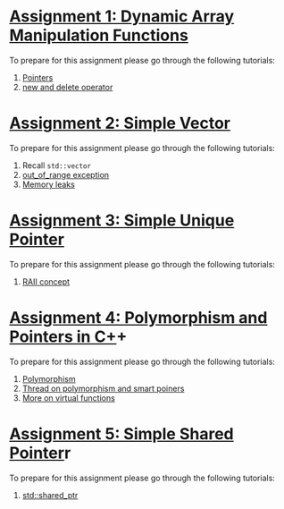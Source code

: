 # [Assignment 1: Dynamic Array Manipulation Functions](https://github.com/Gamezar/cpp-training/tree/main/pointers/tasks/dynamic-array)

To prepare for this assignment please go through the following tutorials:
1. [Pointers](https://cplusplus.com/doc/tutorial/pointers/#google_vignette)
2. [new and delete operator](https://www.geeksforgeeks.org/new-and-delete-operators-in-cpp-for-dynamic-memory/)

# [Assignment 2: Simple Vector](https://github.com/Gamezar/cpp-training/tree/main/pointers/tasks/simple-vector)

To prepare for this assignment please go through the following tutorials:
1. Recall `std::vector`
2. [out_of_range exception](https://www.delftstack.com/howto/cpp/throw-out-of-range-exception-cpp/)
3. [Memory leaks](https://www.geeksforgeeks.org/what-is-memory-leak-how-can-we-avoid/)

# [Assignment 3: Simple Unique Pointer](https://github.com/Gamezar/cpp-training/tree/main/pointers/tasks/simple-unique-ptr)

To prepare for this assignment please go through the following tutorials:
1. [RAII concept](https://learn.microsoft.com/en-us/cpp/cpp/object-lifetime-and-resource-management-modern-cpp?view=msvc-170)

# [Assignment 4: Polymorphism and Pointers in C+](https://github.com/Gamezar/cpp-training/tree/main/pointers/tasks/zoo)+

To prepare for this assignment please go through the following tutorials:
1. [Polymorphism](https://cplusplus.com/doc/tutorial/polymorphism/)
2. [Thread on polymorphism and smart poiners](https://cplusplus.com/forum/beginner/218300/)
3. [More on virtual functions](https://www.learncpp.com/cpp-tutorial/virtual-functions/)

# [Assignment 5: Simple Shared Pointer](https://github.com/Gamezar/cpp-training/tree/main/pointers/tasks/simple-shared-ptr)r

To prepare for this assignment please go through the following tutorials:
1. [std::shared_ptr](https://www.learncpp.com/cpp-tutorial/stdshared_ptr/)
